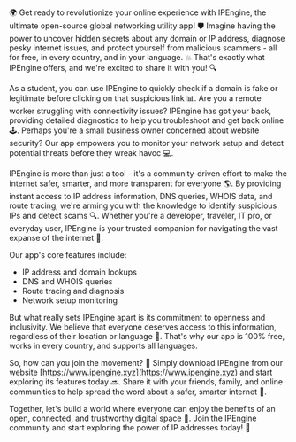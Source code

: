 🌍 Get ready to revolutionize your online experience with IPEngine, the ultimate open-source global networking utility app! 🛡️ Imagine having the power to uncover hidden secrets about any domain or IP address, diagnose pesky internet issues, and protect yourself from malicious scammers - all for free, in every country, and in your language. 💥 That's exactly what IPEngine offers, and we're excited to share it with you! 🔍

As a student, you can use IPEngine to quickly check if a domain is fake or legitimate before clicking on that suspicious link 📊. Are you a remote worker struggling with connectivity issues? IPEngine has got your back, providing detailed diagnostics to help you troubleshoot and get back online 🕹️. Perhaps you're a small business owner concerned about website security? Our app empowers you to monitor your network setup and detect potential threats before they wreak havoc 💻.

IPEngine is more than just a tool - it's a community-driven effort to make the internet safer, smarter, and more transparent for everyone 🌎. By providing instant access to IP address information, DNS queries, WHOIS data, and route tracing, we're arming you with the knowledge to identify suspicious IPs and detect scams 🔍. Whether you're a developer, traveler, IT pro, or everyday user, IPEngine is your trusted companion for navigating the vast expanse of the internet 🚀.

Our app's core features include:

* IP address and domain lookups
* DNS and WHOIS queries
* Route tracing and diagnosis
* Network setup monitoring

But what really sets IPEngine apart is its commitment to openness and inclusivity. We believe that everyone deserves access to this information, regardless of their location or language 🌟. That's why our app is 100% free, works in every country, and supports all languages.

So, how can you join the movement? 🎉 Simply download IPEngine from our website [https://www.ipengine.xyz](https://www.ipengine.xyz) and start exploring its features today 🔜. Share it with your friends, family, and online communities to help spread the word about a safer, smarter internet 📢.

Together, let's build a world where everyone can enjoy the benefits of an open, connected, and trustworthy digital space 💪. Join the IPEngine community and start exploring the power of IP addresses today! 🚀